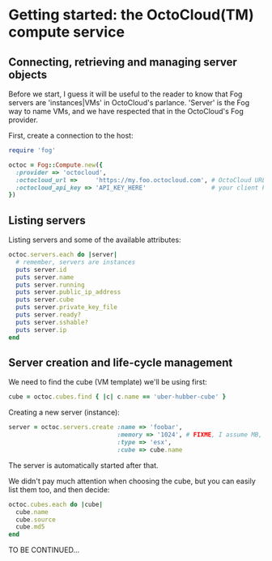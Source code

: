 # Getting started: the OctoCloud(TM) compute service

## Connecting, retrieving and managing server objects

Before we start, I guess it will be useful to the reader to know
that Fog servers are 'instances|VMs' in OctoCloud's parlance. 
'Server' is the Fog way to name VMs, and we have
respected that in the OctoCloud's Fog provider.

First, create a connection to the host:

```ruby
require 'fog'

octoc = Fog::Compute.new({
  :provider => 'octocloud',
  :octocloud_url =>     'https://my.foo.octocloud.com', # OctoCloud URL here
  :octocloud_api_key => 'API_KEY_HERE'                  # your client key here
})
```

## Listing servers

Listing servers and some of the available attributes:

```ruby
octoc.servers.each do |server|
  # remember, servers are instances 
  puts server.id
  puts server.name
  puts server.running
  puts server.public_ip_address
  puts server.cube
  puts server.private_key_file
  puts server.ready?
  puts server.sshable?
  puts server.ip
end
```

## Server creation and life-cycle management

We need to find the cube (VM template) we'll be using first:

```ruby
cube = octoc.cubes.find { |c| c.name == 'uber-hubber-cube' }
```

Creating a new server (instance):

```ruby
server = octoc.servers.create :name => 'foobar',
                              :memory => '1024', # FIXME, I assume MB, but need 2 double check
                              :type => 'esx',
                              :cube => cube.name
```

The server is automatically started after that.

We didn't pay much attention when choosing the cube, but you can easily list 
them too, and then decide:

```ruby
octoc.cubes.each do |cube|
  cube.name
  cube.source
  cube.md5
end
```

TO BE CONTINUED...
